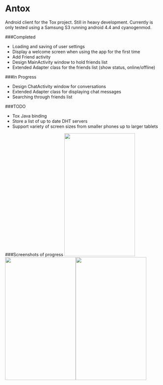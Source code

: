 Antox
=====

Android client for the Tox project. Still in heavy development. Currently is only tested using a Samsung S3 running android 4.4 and cyanogenmod.

###Completed

- Loading and saving of user settings
- Display a welcome screen when using the app for the first time
- Add Friend activity
- Design MainActivity window to hold friends list
- Extended Adapter class for the friends list (show status, online/offline)

###In Progress

- Design ChatActivity window for conversations 
- Extended Adapter class for displaying chat messages
- Searching through friends list

###TODO

- Tox Java binding
- Store a list of up to date DHT servers
- Support variety of screen sizes from smaller phones up to larger tablets

###Screenshots of progress
<img src="http://i.imgur.com/DQSxfjC.png" width="230px" height="400px"/><img src="http://i.imgur.com/JfX9ZgJ.png" width="230px" height="400px"/><img src="http://i.imgur.com/XqA1zBO.png" width="230px" height="400px"/>
